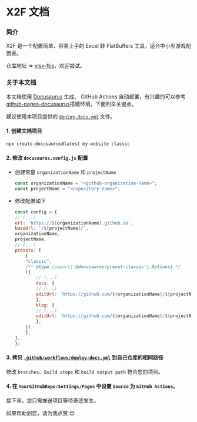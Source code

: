 # X2F 文档

### 简介

X2F 是一个配置简单、容易上手的 Excel 转 FlatBuffers 工具，适合中小型游戏配置表。

仓库地址 => [xlsx-fbs](https://github.com/tadazly/xlsx-fbs)，欢迎尝试。

### 关于本文档

本文档使用 [Docusaurus](https://docusaurus.io/) 生成、 GitHub Actions 自动部署，有兴趣的可以参考[github-pages-docusaurus](https://github.com/LayZeeDK/github-pages-docusaurus)搭建环境，下面列举关键点。

建议使用本项目提供的 [`deploy-docs.yml`](.github/workflows/deploy-docs.yml) 文件。

#### 1. 创建文档项目

```bash
npx create-docusaurus@latest my-website classic
```

#### 2. 修改 `docusaurus.config.js` 配置

- 创建常量 `organizationName` 和 `projectName`

    ```js
    const organizationName = "<github-organization-name>";
    const projectName = "<repository-name>";
    ```

- 修改配置如下

    ```js
    const config = {
    // (...)
    url: `https://${organizationName}.github.io`,
    baseUrl: `/${projectName}/`,
    organizationName,
    projectName,
    // (...)
    presets: [
        [
        "classic",
        /** @type {import('@docusaurus/preset-classic').Options} */
        ({
            // (...)
            docs: {
            // (...)
            editUrl: `https://github.com/${organizationName}/${projectName}/tree/main/`,
            },
            blog: {
            // (...)
            editUrl: `https://github.com/${organizationName}/${projectName}/tree/main/`,
            },
        }),
        ],
    ],
    };
    ```

#### 3. 拷贝 [`.github/workflows/deploy-docs.yml`](.github/workflows/deploy-docs.yml) 到自己仓库的相同路径

修改 `branches`、`Build steps` 和 `build output path` 符合您的项目。

#### 4. 在 `YourGitHubRepo/Settings/Pages` 中设置 `Source` 为 `GitHub Actions`。

接下来，您只需推送项目等待奇迹发生。

如果帮助到您，请为我点赞 😊
